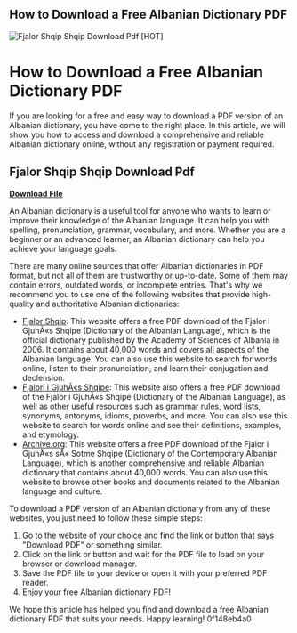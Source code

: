 ## How to Download a Free Albanian Dictionary PDF

 
![Fjalor Shqip Shqip Download Pdf \[HOT\]](https://kupdf.net/theme/img/logo-kupdf-square.png)

 
# How to Download a Free Albanian Dictionary PDF
 
If you are looking for a free and easy way to download a PDF version of an Albanian dictionary, you have come to the right place. In this article, we will show you how to access and download a comprehensive and reliable Albanian dictionary online, without any registration or payment required.
 
## Fjalor Shqip Shqip Download Pdf


[**Download File**](https://sormindpestna.blogspot.com/?download=2tL5Xf)

 
An Albanian dictionary is a useful tool for anyone who wants to learn or improve their knowledge of the Albanian language. It can help you with spelling, pronunciation, grammar, vocabulary, and more. Whether you are a beginner or an advanced learner, an Albanian dictionary can help you achieve your language goals.
 
There are many online sources that offer Albanian dictionaries in PDF format, but not all of them are trustworthy or up-to-date. Some of them may contain errors, outdated words, or incomplete entries. That's why we recommend you to use one of the following websites that provide high-quality and authoritative Albanian dictionaries:
 
- [Fjalor Shqip](https://fjalorthi.com/): This website offers a free PDF download of the Fjalor i GjuhÃ«s Shqipe (Dictionary of the Albanian Language), which is the official dictionary published by the Academy of Sciences of Albania in 2006. It contains about 40,000 words and covers all aspects of the Albanian language. You can also use this website to search for words online, listen to their pronunciation, and learn their conjugation and declension.
- [Fjalori i GjuhÃ«s Shqipe](http://www.fjalori.shkenca.org/): This website also offers a free PDF download of the Fjalor i GjuhÃ«s Shqipe (Dictionary of the Albanian Language), as well as other useful resources such as grammar rules, word lists, synonyms, antonyms, idioms, proverbs, and more. You can also use this website to search for words online and see their definitions, examples, and etymology.
- [Archive.org](https://archive.org/details/FJALORIGJUHESSHQIPENEINTERNETONLINEFALASPAUREGJISTRUARRRETH40.000FJALE): This website offers a free PDF download of the Fjalor i GjuhÃ«s sÃ« Sotme Shqipe (Dictionary of the Contemporary Albanian Language), which is another comprehensive and reliable Albanian dictionary that contains about 40,000 words. You can also use this website to browse other books and documents related to the Albanian language and culture.

To download a PDF version of an Albanian dictionary from any of these websites, you just need to follow these simple steps:

1. Go to the website of your choice and find the link or button that says "Download PDF" or something similar.
2. Click on the link or button and wait for the PDF file to load on your browser or download manager.
3. Save the PDF file to your device or open it with your preferred PDF reader.
4. Enjoy your free Albanian dictionary PDF!

We hope this article has helped you find and download a free Albanian dictionary PDF that suits your needs. Happy learning!
 0f148eb4a0
